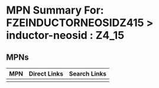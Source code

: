 



# MPN Summary For: FZEINDUCTORNEOSIDZ415 > inductor-neosid : Z4_15

## MPNs
  

|MPN|Direct Links|Search Links|
| :--- | :--- | :--- |
||||
